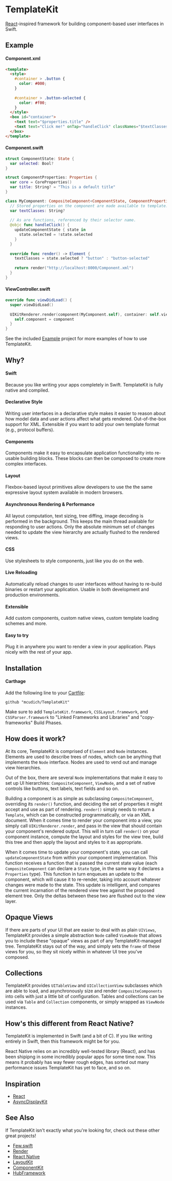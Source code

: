 # TemplateKit
[React](http://facebook.github.io/react/)-inspired framework for building component-based user interfaces in Swift.

## Example
#### Component.xml
```html
<template>
  <style>
    #container > .button {
      color: #000;
    }
    
    #container > .button-selected {
      color: #f00;
    }
  </style>
  <box id="container">
    <text text="$properties.title" />
    <text text="Click me!" onTap="handleClick" classNames="$textClasses" />
  </box>
</template>
```
#### Component.swift
```swift
struct ComponentState: State {
  var selected: Bool?
}

struct ComponentProperties: Properties {
  var core = CoreProperties()
  var title: String? = "This is a default title"
}

class MyComponent: CompositeComponent<ComponentState, ComponentProperties, UIView> {
  // Stored properties on the component are made available to template.
  var textClasses: String?
 
  // As are functions, referenced by their selector name.
  @objc func handleClick() {
    updateComponentState { state in
      state.selected = !state.selected
    }
  }
 
  override func render() -> Element {
    textClasses = state.selected ? "button" : "button-selected"
  
    return render("http://localhost:8000/Component.xml")
  }
}
```
#### ViewController.swift
```swift
override func viewDidLoad() {
  super.viewDidLoad()
 
  UIKitRenderer.render(component(MyComponent.self), container: self.view, context: self) { component in
    self.component = component
  }
}
```

See the included [Example](https://github.com/mcudich/TemplateKit/tree/master/Example) project for more examples of how to use TemplateKit.

## Why?

#### Swift
Because you like writing your apps completely in Swift. TemplateKit is fully native and compiled.

#### Declarative Style
Writing user interfaces in a declarative style makes it easier to reason about how model data and user actions affect what gets rendered. Out-of-the-box support for XML. Extensible if you want to add your own template format (e.g., protocol buffers).

#### Components
Components make it easy to encapsulate application functionality into re-usable building blocks. These blocks can then be composed to create more complex interfaces.

#### Layout
Flexbox-based layout primitives allow developers to use the the same expressive layout system available in modern browsers.

#### Asynchronous Rendering & Performance
All layout computation, text sizing, tree diffing, image decoding is performed in the background. This keeps the main thread available for responding to user actions. Only the absolute minimum set of changes needed to update the view hierarchy are actually flushed to the rendered views.

#### CSS
Use stylesheets to style components, just like you do on the web.

#### Live Reloading
Automatically reload changes to user interfaces without having to re-build binaries or restart your application. Usable in both development and production environments.

#### Extensible
Add custom components, custom native views, custom template loading schemes and more.

#### Easy to try
Plug it in anywhere you want to render a view in your application. Plays nicely with the rest of your app.

## Installation

#### Carthage

Add the following line to your [Cartfile](https://github.com/Carthage/Carthage/blob/master/Documentation/Artifacts.md#cartfile):

```
github "mcudich/TemplateKit"
```
Make sure to add `TemplateKit.framework`, `CSSLayout.framework`, and `CSSParser.framework` to "Linked Frameworks and Libraries" and "copy-frameworks" Build Phases.

## How does it work?
At its core, TemplateKit is comprised of `Element` and `Node` instances. Elements are used to describe trees of nodes, which can be anything that implements the `Node` interface. Nodes are used to vend out and manage view hierarchies.

Out of the box, there are several `Node` implementations that make it easy to set up UI hierarchies: `CompositeComponent`, `ViewNode`, and a set of native controls like buttons, text labels, text fields and so on.

Building a component is as simple as subclassing `CompositeComponent`, overriding its `render()` function, and deciding the set of properties it might accept and use as part of rendering. `render()` simply needs to return a `Template`, which can be constructed programmatically, or via an XML document. When it comes time to render your component into a view, you simply call `UIKitRenderer.render`, and pass in the view that should contain your component's rendered output. This will in turn call `render()` on your component instance, compute the layout and styles for the view tree, build this tree and then apply the layout and styles to it as appropriate.

When it comes time to update your component's state, you can call `updateComponentState` from within your component implementation. This function receives a function that is passed the current state value (each `CompositeComponent` can declare a `State` type, in the same way it declares a `Properties` type). This function in turn enqueues an update to the component, which will cause it to re-render, taking into account whatever changes were made to the state. This update is intelligent, and compares the current incarnation of the rendered view tree against the proposed element tree. Only the deltas between these two are flushed out to the view layer.

## Opaque Views
If there are parts of your UI that are easier to deal with as plain `UIViews`, TemplateKit provides a simple abstraction `Node` called `ViewNode` that allows you to include these "opaque" views as part of any TemplateKit-managed tree. TemplateKit stays out of the way, and simply sets the `frame` of these views for you, so they sit nicely within in whatever UI tree you've composed.

## Collections
TemplateKit provides `UITableView` and `UICollectionView` subclasses which are able to load, and asynchronously size and render `CompositeComponents` into cells with just a little bit of configuration. Tables and collections can be used via `Table` and `Collection` components, or simply wrapped as `ViewNode` instances.

## How's this different from React Native?
TemplateKit is implemented in Swift (and a bit of C). If you like writing entirely in Swift, then this framework might be for you.

React Native relies on an incredibly well-tested library (React), and has been shipipng in some incredibly popular apps for some time now. This means it probably has way fewer rough edges, has sorted out many performance issues TemplateKit has yet to face, and so on.

## Inspiration
- [React](https://github.com/facebook/react)
- [AsyncDisplayKit](https://github.com/facebook/AsyncDisplayKit)

## See Also
If TemplateKit isn't exactly what you're looking for, check out these other great projects!
- [Few.swift](https://github.com/joshaber/Few.swift)
- [Render](https://github.com/alexdrone/Render)
- [React Native](https://facebook.github.io/react-native/)
- [LayoutKit](https://github.com/linkedin/LayoutKit)
- [ComponentKit](https://github.com/facebook/componentkit)
- [HubFramework](https://github.com/spotify/HubFramework)
